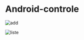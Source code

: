 # Android-controle
![add](https://github.com/zakaria-333/Android-controle/assets/77533601/99106c99-ebb1-4041-8cc5-418f4ff754e9)

![liste](https://github.com/zakaria-333/Android-controle/assets/77533601/1a543a41-9576-45da-9058-eccb02af9666)





